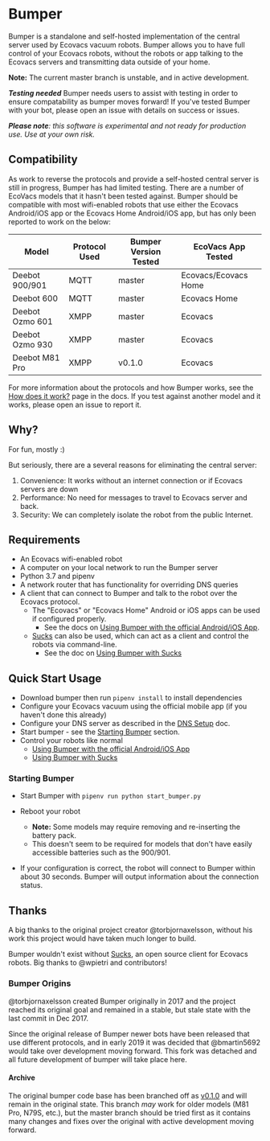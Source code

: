 # Bumper 

Bumper is a standalone and self-hosted implementation of the central server used by Ecovacs vacuum robots.  Bumper allows you to have full control of your Ecovacs robots, without the robots or app talking to the Ecovacs servers and transmitting data outside of your home.

**Note:** The current master branch is unstable, and in active development.

***Testing needed***
Bumper needs users to assist with testing in order to ensure compatability as bumper moves forward!  If you've tested Bumper with your bot, please open an issue with details on success or issues.

***Please note**: this software is experimental and not ready for production use. Use at your own risk.* 

## Compatibility

As work to reverse the protocols and provide a self-hosted central server is still in progress, Bumper has had limited testing.  There are a number of EcoVacs models that it hasn't been tested against.  Bumper should be compatible with most wifi-enabled robots that use either the Ecovacs Android/iOS app or the Ecovacs Home Android/iOS app, but has only been reported to work on the below:

| Model | Protocol Used | Bumper Version Tested | EcoVacs App Tested |
|--|--|--|--|
| Deebot 900/901 | MQTT | master | Ecovacs/Ecovacs Home |
| Deebot 600 | MQTT | master | Ecovacs Home |
| Deebot Ozmo 601 | XMPP | master | Ecovacs |
| Deebot Ozmo 930 | XMPP | master | Ecovacs |
| Deebot M81 Pro | XMPP | v0.1.0 | Ecovacs |

For more information about the protocols and how Bumper works, see the [How does it work?](docs/How_It_Works.md) page in the docs. If you test against another model and it works, please open an issue to report it.

## Why?

For fun, mostly :)

But seriously, there are a several reasons for eliminating the central server:

1. Convenience: It works without an internet connection or if Ecovacs servers are down
2. Performance: No need for messages to travel to Ecovacs server and back.
3. Security: We can completely isolate the robot from the public Internet.

## Requirements

- An Ecovacs wifi-enabled robot
- A computer on your local network to run the Bumper server
- Python 3.7 and pipenv
- A network router that has functionality for overriding DNS queries
- A client that can connect to Bumper and talk to the robot over the Ecovacs protocol.
  - The "Ecovacs" or "Ecovacs Home" Android or iOS apps can be used if configured properly. 
    - See the docs on [Using Bumper with the official Android/iOS App](docs/Use_With_App.md).
  - [Sucks](https://github.com/wpietri/sucks) can also be used, which can act as a client and control the robots via command-line.
    - See the doc on [Using Bumper with Sucks](docs/Use_With_Sucks.md)

## Quick Start Usage

 - Download bumper then run `pipenv install` to install dependencies
 - Configure your Ecovacs vacuum using the official mobile app (if you haven't done this already)
 - Configure your DNS server as described in the [DNS Setup](docs/DNS_Setup.md) doc. 
 - Start bumper - see the [Starting Bumper](#starting-bumper) section.
 - Control your robots like normal
   - [Using Bumper with the official Android/iOS App](docs/Use_With_App.md)
   - [Using Bumper with Sucks](docs/Use_With_Sucks.md)

### Starting Bumper

- Start Bumper with `pipenv run python start_bumper.py`

- Reboot your robot
	- **Note:** Some models may require removing and re-inserting the battery pack.
	- This doesn't seem to be required for models that don't have easily accessible batteries such as the 900/901.

- If your configuration is correct, the robot will connect to Bumper within about 30 seconds. Bumper will output information about the connection status. 

## Thanks

A big thanks to the original project creator @torbjornaxelsson, without his work this project would have taken much longer to build. 

Bumper wouldn't exist without [Sucks](https://github.com/wpietri/sucks), an open source client for Ecovacs robots. Big thanks to @wpietri and contributors!

### Bumper Origins

@torbjornaxelsson created Bumper originally in 2017 and the project reached its original goal and remained in a stable, but stale state with the last commit in Dec 2017.  

Since the original release of Bumper newer bots have been released that use different protocols, and in early 2019 it was decided that @bmartin5692 would take over development moving forward.  This fork was detached and all future development of bumper will take place here.  

#### Archive

The original bumper code base has been branched off as [v0.1.0](https://github.com/bmartin5692/bumper/tree/v0.1.0) and will remain in the original state.  This branch *may* work for older models (M81 Pro, N79S, etc.), but the master branch should be tried first as it contains many changes and fixes over the original with active development moving forward.